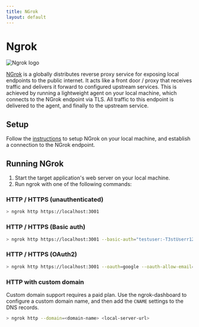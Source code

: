```yaml
---
title: NGrok
layout: default
---
```


# Ngrok
![Ngrok logo](../assets/images/ngrok-logo.png)

[NGrok](https://ngrok.com/docs/what-is-ngrok/) is a globally distributes reverse proxy service for exposing local endpoints to the public internet.
It acts like a front door / proxy that receives traffic and delivers it forward to configured upstream services. This is achieved by running a
lightweight agent on your local machine, which connects to the NGrok endpoint via TLS. All traffic to this endpoint is delivered to the agent,
and finally to the upstream service.

## Setup

Follow the [instructions](https://dashboard.ngrok.com/get-started/setup/windows) to setup NGrok on your local machine,
and establish a connection to the NGrok endpoint.

## Running NGrok

1. Start the target application's web server on your local machine.
2. Run ngrok with one of the following commands:

### HTTP / HTTPS (unauthenticated)

```sh
> ngrok http https://localhost:3001
```

### HTTP / HTTPS (Basic auth)

```sh
> ngrok http https://localhost:3001 --basic-auth="testuser:-T3stUserr1234#"
```


### HTTP / HTTPS (OAuth2)

```sh
> ngrok http https://localhost:3001 --oauth=google --oauth-allow-email=<allowed-email-address>
```

### HTTP with custom domain

Custom domain support requires a paid plan. Use the ngrok-dashboard to configure a custom domain
name, and then add the `CNAME` settings to the DNS records.

```sh
> ngrok http --domain=<domain-name> <local-server-url>
```